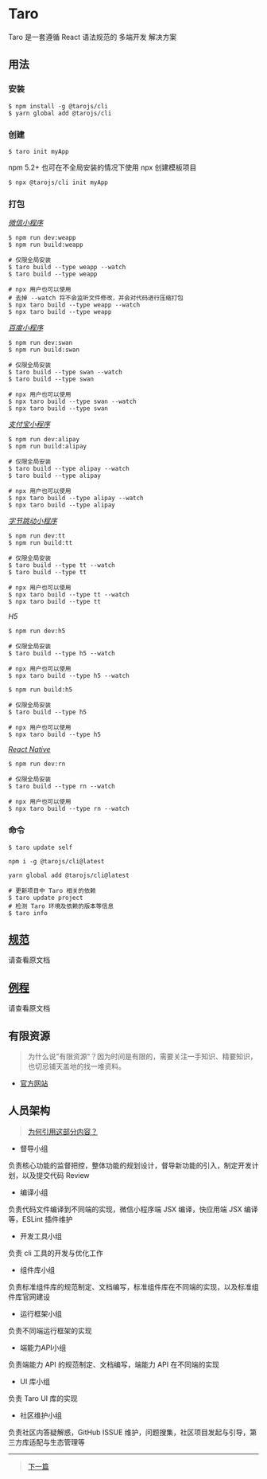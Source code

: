 # Taro

Taro 是一套遵循 React 语法规范的 多端开发 解决方案

## 用法

### 安装

```
$ npm install -g @tarojs/cli
$ yarn global add @tarojs/cli
```

### 创建

```
$ taro init myApp
```

npm 5.2+ 也可在不全局安装的情况下使用 npx 创建模板项目

```
$ npx @tarojs/cli init myApp
```

### 打包

*[微信小程序](https://developers.weixin.qq.com/miniprogram/dev/devtools/download.html)*

```
$ npm run dev:weapp
$ npm run build:weapp

# 仅限全局安装
$ taro build --type weapp --watch
$ taro build --type weapp

# npx 用户也可以使用
# 去掉 --watch 将不会监听文件修改，并会对代码进行压缩打包
$ npx taro build --type weapp --watch
$ npx taro build --type weapp
```

*[百度小程序](https://smartprogram.baidu.com/docs/develop/devtools/show_sur/)*

```
$ npm run dev:swan
$ npm run build:swan

# 仅限全局安装
$ taro build --type swan --watch
$ taro build --type swan

# npx 用户也可以使用
$ npx taro build --type swan --watch
$ npx taro build --type swan
```

*[支付宝小程序](https://docs.alipay.com/mini/developer/getting-started/)*

```
$ npm run dev:alipay
$ npm run build:alipay

# 仅限全局安装
$ taro build --type alipay --watch
$ taro build --type alipay

# npx 用户也可以使用
$ npx taro build --type alipay --watch
$ npx taro build --type alipay
```

*[字节跳动小程序](https://microapp.bytedance.com/docs/devtool/versionUpdate.html)*

```
$ npm run dev:tt
$ npm run build:tt

# 仅限全局安装
$ taro build --type tt --watch
$ taro build --type tt

# npx 用户也可以使用
$ npx taro build --type tt --watch
$ npx taro build --type tt
```

*H5*

```
$ npm run dev:h5

# 仅限全局安装
$ taro build --type h5 --watch

# npx 用户也可以使用
$ npx taro build --type h5 --watch

$ npm run build:h5

# 仅限全局安装
$ taro build --type h5

# npx 用户也可以使用
$ npx taro build --type h5
```

*[React Native](https://nervjs.github.io/taro/docs/react-native.html)*

```
$ npm run dev:rn

# 仅限全局安装
$ taro build --type rn --watch

# npx 用户也可以使用
$ npx taro build --type rn --watch
```

### 命令

```
$ taro update self

npm i -g @tarojs/cli@latest

yarn global add @tarojs/cli@latest

# 更新项目中 Taro 相关的依赖
$ taro update project
# 检测 Taro 环境及依赖的版本等信息
$ taro info
```

## [规范](https://nervjs.github.io/taro/docs/spec-for-taro.html)

请查看原文档

## [例程](https://github.com/fallending/taro-yanxuan)

请查看原文档

## 有限资源

> 为什么说"有限资源"？因为时间是有限的，需要关注一手知识、精要知识，也切忌铺天盖地的找一堆资料。

* [官方网站](https://taro.aotu.io/)

## 人员架构

> [为何引用这部分内容？](/refs/arch/1-cost-of-architect-spliting.md)

* 督导小组

负责核心功能的监督把控，整体功能的规划设计，督导新功能的引入，制定开发计划，以及提交代码 Review

* 编译小组

负责代码文件编译到不同端的实现，微信小程序端 JSX 编译，快应用端 JSX 编译等，ESLint 插件维护

* 开发工具小组

负责 cli 工具的开发与优化工作

* 组件库小组

负责标准组件库的规范制定、文档编写，标准组件库在不同端的实现，以及标准组件库官网建设

* 运行框架小组

负责不同端运行框架的实现

* 端能力API小组 

负责端能力 API 的规范制定、文档编写，端能力 API 在不同端的实现

* UI 库小组 

负责 Taro UI 库的实现

* 社区维护小组 

负责社区内答疑解惑，GitHub ISSUE 维护，问题搜集，社区项目发起与引导，第三方库适配与生态管理等


------
> [下一篇](2-review-tool-chain.md)